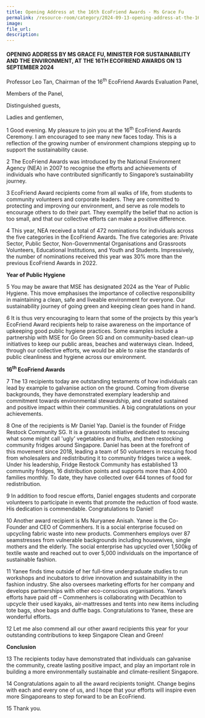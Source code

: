 ```yaml
---
title: Opening Address at the 16th EcoFriend Awards - Ms Grace Fu
permalink: /resource-room/category/2024-09-13-opening-address-at-the-16th-EcoFriend-Awards/
image:
file_url:
description:
---
```


#### OPENING ADDRESS BY MS GRACE FU, MINISTER FOR SUSTAINABILITY AND THE ENVIRONMENT, AT THE 16TH ECOFRIEND AWARDS ON 13 SEPTEMBER 2024

Professor Leo Tan, Chairman of the 16<sup>th</sup> EcoFriend Awards Evaluation Panel,

Members of the Panel,

Distinguished guests,

Ladies and gentlemen,

1 Good evening. My pleasure to join you at the 16<sup>th</sup> EcoFriend Awards Ceremony. I am encouraged to see many new faces today. This is a reflection of the growing number of environment champions stepping up to support the sustainability cause.  

2 The EcoFriend Awards was introduced by the National Environment Agency (NEA) in 2007 to recognise the efforts and achievements of individuals who have contributed significantly to Singapore’s sustainability journey.  

3 EcoFriend Award recipients come from all walks of life, from students to community volunteers and corporate leaders. They are committed to protecting and improving our environment, and serve as role models to encourage others to do their part. They exemplify the belief that no action is too small, and that our collective efforts can make a positive difference.  

4 This year, NEA received a total of 472 nominations for individuals across the five categories in the EcoFriend Awards. The five categories are: Private Sector, Public Sector, Non-Governmental Organisations and Grassroots Volunteers, Educational Institutions, and Youth and Students. Impressively, the number of nominations received this year was 30% more than the previous EcoFriend Awards in 2022.  

**Year of Public Hygiene**

5 You may be aware that MSE has designated 2024 as the Year of Public Hygiene. This move emphasises the importance of collective responsibility in maintaining a clean, safe and liveable environment for everyone. Our sustainability journey of going green and keeping clean goes hand in hand.

6 It is thus very encouraging to learn that some of the projects by this year’s EcoFriend Award recipients help to raise awareness on the importance of upkeeping good public hygiene practices. Some examples include a partnership with MSE for Go Green SG and on community-based clean-up initiatives to keep our public areas, beaches and waterways clean. Indeed, through our collective efforts, we would be able to raise the standards of public cleanliness and hygiene across our environment.

**16<sup>th</sup> EcoFriend Awards**

7 The 13 recipients today are outstanding testaments of how individuals can lead by example to galvanise action on the ground. Coming from diverse backgrounds, they have demonstrated exemplary leadership and commitment towards environmental stewardship, and created sustained and positive impact within their communities. A big congratulations on your achievements.

8 One of the recipients is Mr Daniel Yap. Daniel is the founder of Fridge Restock Community SG. It is a grassroots initiative dedicated to rescuing what some might call 'ugly' vegetables and fruits, and then restocking community fridges around Singapore. Daniel has been at the forefront of this movement since 2018, leading a team of 50 volunteers in rescuing food from wholesalers and redistributing it to community fridges twice a week. Under his leadership, Fridge Restock Community has established 13 community fridges, 16 distribution points and supports more than 4,000 families monthly. To date, they have collected over 644 tonnes of food for redistribution.

9 In addition to food rescue efforts, Daniel engages students and corporate volunteers to participate in events that promote the reduction of food waste. His dedication is commendable. Congratulations to Daniel!

10 Another award recipient is Ms Nuryanee Anisah. Yanee is the Co-Founder and CEO of Commenhers. It is a social enterprise focused on upcycling fabric waste into new products. Commenhers employs over 87 seamstresses from vulnerable backgrounds including housewives, single mothers and the elderly. The social enterprise has upcycled over 1,500kg of textile waste and reached out to over 5,000 individuals on the importance of sustainable fashion.

11 Yanee finds time outside of her full-time undergraduate studies to run workshops and incubators to drive innovation and sustainability in the fashion industry. She also oversees marketing efforts for her company and develops partnerships with other eco-conscious organisations. Yanee’s efforts have paid off – Commenhers is collaborating with Decathlon to upcycle their used kayaks, air-mattresses and tents into new items including tote bags, shoe bags and duffle bags. Congratulations to Yanee, these are wonderful efforts.

12 Let me also commend all our other award recipients this year for your outstanding contributions to keep Singapore Clean and Green!

**Conclusion**

13 The recipients today have demonstrated that individuals can galvanise the community, create lasting positive impact, and play an important role in building a more environmentally sustainable and climate-resilient Singapore.

14 Congratulations again to all the award recipients tonight. Change begins with each and every one of us, and I hope that your efforts will inspire even more Singaporeans to step forward to be an EcoFriend.

15 Thank you.

